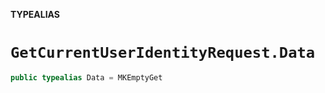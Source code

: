**TYPEALIAS**

# `GetCurrentUserIdentityRequest.Data`

```swift
public typealias Data = MKEmptyGet
```
